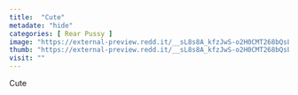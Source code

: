 ```yaml
---
title:  "Cute"
metadate: "hide"
categories: [ Rear Pussy ]
image: "https://external-preview.redd.it/__sL8s8A_kfzJwS-o2H0CMT268bQsLbzUrzYxRTj4b8.jpg?auto=webp&s=2a569046135f0bc7f35ed68093c4b0d1be7fedf5"
thumb: "https://external-preview.redd.it/__sL8s8A_kfzJwS-o2H0CMT268bQsLbzUrzYxRTj4b8.jpg?width=320&crop=smart&auto=webp&s=39ca891f8083ed01bfefca121cde3b1c3b92997b"
visit: ""
---
```

Cute
